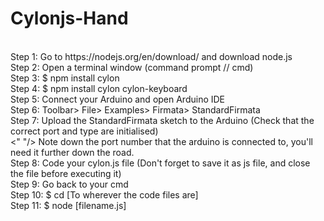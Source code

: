 # Cylonjs-Hand  <br/>
<br/>
Step 1:		Go to https://nodejs.org/en/download/ and download node.js <br/>
Step 2:		Open a terminal window (command prompt // cmd)  <br/>
Step 3:		$ npm install cylon <br/>
Step 4:		$ npm install cylon cylon-keyboard  <br/>
Step 5:		Connect your Arduino and open Arduino IDE <br/>
Step 6:		Toolbar> File> Examples> Firmata> StandardFirmata <br/>
Step 7:		Upload the StandardFirmata sketch to the Arduino   	(Check that the correct port and type are initialised)  <br/>
<"     "/> Note down the port number that the arduino is connected to, you'll need it further down the road. <br/>
Step 8: 	Code your cylon.js file 							(Don't forget to save it as js file, and close the file before executing it)  <br/>
Step 9:		Go back to your cmd <br/>
Step 10:	$ cd [To wherever the code files are] <br/>
Step 11:	$ node [filename.js]  <br/>

